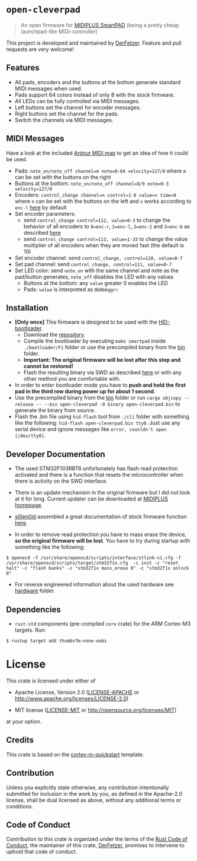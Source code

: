 # `open-cleverpad`

> An open firmware for [MIDIPLUS SmartPAD][smartpad] (being a pretty cheap launchpad-like MIDI-controller)

This project is developed and maintained by [DerFetzer][team].
Feature and pull requests are very welcome!

## Features

* All pads, encoders and the buttons at the bottom generate standard MIDI messages when used.
* Pads support 64 colors instead of only 8 with the stock firmware.
* All LEDs can be fully controlled via MIDI messages.
* Left buttons set the channel for encoder messages.
* Right buttons set the channel for the pads.
* Switch the channels via MIDI messages.

## MIDI Messages
Have a look at the included [Ardour MIDI map][midimap] to get an idea of how it could be used.

* Pads: `note_on/note_off channel=m note=0-64 velocity=127/0` where `m` can be set with the buttons on the right
* Buttons at the bottom: `note_on/note_off channel=8/9 note=0-3 velocity=127/0`
* Encoders: `control_change channel=n control=1-8 value=v time=0` where `n` can be set with the buttons on the left and `v` works according to `enc-l` [here][ardourmidi] by default
* Set encoder parameters:
    * send `control_change control=112, value=0-3` to change the behavior of all encoders to `0=enc-r`, `1=enc-l`, `2=enc-2` and `3=enc-b` as described [here][ardourmidi]
    * send `control_change control=113, value=1-33` to change the value multiplier of all encoders when they are moved fast (the default is 10)
* Set encoder channel: send `control_change, control=110, value=0-7`
* Set pad channel: send `control_change, control=111, value=0-7`
* Set LED color: send `note_on` with the same channel and note as the pad/button generates, `note_off` disables the LED with any values
    * Buttons at the bottom: any `value` greater 0 enables the LED
    * Pads: `value` is interpreted as `0b0bbggrr`

## Installation

* **[Only once]** This firmware is designed to be used with the [HID-bootloader][bootloader].
    * Download the [repository][bootloader].
    * Compile the bootloader by executing `make smartpad` inside `./bootloader/F1` folder or use the precompiled binary from the [bin](bin) folder.
    * **Important: The original firmware will be lost after this step and cannot be restored!**
    * Flash the resulting binary via SWD as described [here][kikpadflash] or with any other method you are comfortable with.
* In order to enter bootloader mode you have to **push and hold the first pad in the third row during power up for about 1 second**.
* Use the precompiled binary from the [bin](bin) folder or run `cargo objcopy --release -- --bin open-cleverpad -O binary open-cleverpad.bin` to generate the binary from source.
* Flash the .bin file using `hid-flash` tool from `./cli` folder with something like the following: `hid-flash open-cleverpad.bin tty0`. Just use any serial device and ignore messages like `error, counldn't open [/dev/tty0]`.

## Developer Documentation

* The used STM32F103RBT6 unfortunately has flash read protection activated and
there is a function that resets the microcontroller when there is activity on the SWD interface.

* There is an update mechanism in the original firmware but I did not look at it for long.
Current updater can be downloaded at [MIDIPLUS homepage][firmware].

* [s0len0id][solenoid] assembled a great documentation of stock firmware function [here][smartpad-tester].

* In order to remove read protection you have to mass erase the device, **so the original firmware will be lost**.
You have to try during startup with something like the following:

``` console
$ openocd -f /usr/share/openocd/scripts/interface/stlink-v1.cfg -f /usr/share/openocd/scripts/target/stm32f1x.cfg  -c init -c "reset halt" -c "flash banks" -c "stm32f1x mass_erase 0" -c "stm32f1x unlock 0"
```

* For reverse engineered information about the used hardware see [hardware](hardware) folder.

## Dependencies

- `rust-std` components (pre-compiled `core` crate) for the ARM Cortex-M3
  targets. Run:

``` console
$ rustup target add thumbv7m-none-eabi
```
# License

This crate is licensed under either of

- Apache License, Version 2.0 ([LICENSE-APACHE](LICENSE-APACHE) or
  http://www.apache.org/licenses/LICENSE-2.0)

- MIT license ([LICENSE-MIT](LICENSE-MIT) or http://opensource.org/licenses/MIT)

at your option.

## Credits

This crate is based on the [cortex-m-quickstart][template] template.

## Contribution

Unless you explicitly state otherwise, any contribution intentionally submitted
for inclusion in the work by you, as defined in the Apache-2.0 license, shall be
dual licensed as above, without any additional terms or conditions.

## Code of Conduct

Contribution to this crate is organized under the terms of the [Rust Code of
Conduct][CoC], the maintainer of this crate, [DerFetzer][team], promises
to intervene to uphold that code of conduct.

[CoC]: https://www.rust-lang.org/policies/code-of-conduct
[team]: https://github.com/DerFetzer
[template]: https://github.com/rust-embedded/cortex-m-quickstart
[smartpad]: http://www.midiplus.com.tw/smartpad.htm
[firmware]: http://www.midiplus.com.tw/MIDIPLUS-Download.files/Firmware%20update/SmartPAD%20Firmware%20Update%20V0.15%2020171103.zip
[smartpad-tester]: https://github.com/s0len0id/smartpad-tester
[solenoid]: https://github.com/s0len0id
[bootloader]: https://github.com/DerFetzer/STM32_HID_Bootloader
[midimap]: /ardour/midi_maps/Open-CleverPAD.map
[kikpadflash]: https://github.com/TheKikGen/kikpad#how-to-flash
[ardourmidi]: https://manual.ardour.org/using-control-surfaces/generic-midi/working-with-encoders/
